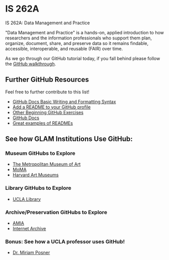# IS 262A
IS 262A: Data Management and Practice

"Data Management and Practice" is a hands-on, applied introduction to how researchers and the information professionals who support them plan, organize, document, share, and preserve data so it remains findable, accessible, interoperable, and reusable (FAIR) over time.

As we go through our GitHub tutorial today, if you fall behind please follow the [GitHub walkthrough](https://github.com/aliciama16/is262a/blob/main/GitHub_Walkthrough.md).

## Further GitHub Resources
Feel free to further contribute to this list!

- [GitHub Docs Basic Writing and Formatting Syntax](https://docs.github.com/en/get-started/writing-on-github/getting-started-with-writing-and-formatting-on-github/basic-writing-and-formatting-syntax)
- [Add a README to your GitHub profile](https://docs.github.com/en/account-and-profile/how-tos/profile-customization/managing-your-profile-readme)
- [Other Beginning GitHub Exercises](https://docs.github.com/en/get-started/start-your-journey/hello-world)
- [GitHub Docs](https://docs.github.com/en)
- [Great examples of READMEs](https://github.com/matiassingers/awesome-readme)

## See how GLAM Institutions Use GitHub:
### Museum GitHubs to Explore

- [The Metropolitan Museum of Art](https://github.com/metmuseum)
- [MoMA](https://github.com/MuseumofModernArt/collection)
- [Harvard Art Museums](https://github.com/harvardartmuseums)

### Library GitHubs to Explore
  - [UCLA Library](https://github.com/uclalibrary)
 
### Archive/Preservation GitHubs to Explore
  - [AMIA](https://github.com/amiaopensource)
  - [Internet Archive](https://github.com/internetarchive)

### Bonus: See how a UCLA professor uses GitHub!
- [Dr. Miriam Posner](https://github.com/miriamposner)
